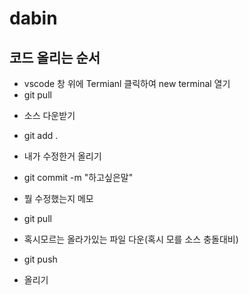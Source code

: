 # dabin

## 코드 올리는 순서

* vscode 창 위에 Termianl 클릭하여 new terminal 열기
* git pull 
 - 소스 다운받기
* git add .
 - 내가 수정한거 올리기
* git commit -m "하고싶은말"
 - 뭘 수정했는지 메모
* git pull
 - 혹시모르는 올라가있는 파일 다운(혹시 모를 소스 충돌대비)
* git push
 - 올리기


